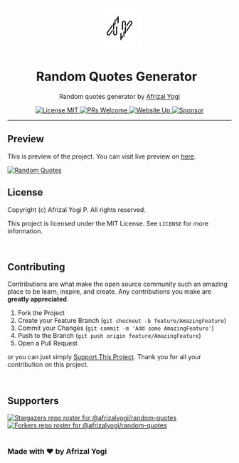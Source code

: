 <div align="center">
  <a href="https://afrizalyogi.github.io" target="_blank">
    <img src="https://raw.githubusercontent.com/afrizalyogi/cdn/main/Assets/Icons/AY_LightProfile.png" alt="Afrizal Yogi" width="100px"/>
  </a>
  <h1>Random Quotes Generator &nbsp</h1>
  <p>Random quotes generator by <a href="https://afrizalyogi.github.io" target="_blank">Afrizal Yogi</a></p>
  <a href="https://choosealicense.com/licenses/mit/" target="_blank">
    <img src="https://img.shields.io/github/license/afrizalyogi/random-quotes?color=%23007aff" alt="License MIT"/>
  </a>
  <a href="https://github.com/afrizalyogi/random-quotes/pulls" target="_blank">
    <img src="https://img.shields.io/badge/PRs-Welcome-brightgreen.svg?style=flat-square&color=%23007aff" alt="PRs Welcome"/>
  </a>
  <a href="https://afrizalyogi.github.io/random-quotes" target="_blank">
    <img src="https://img.shields.io/website?down_color=ff001a&down_message=Down&up_color=007aff&up_message=UP&url=https%3A%2F%2Fafrizalyogi.github.io%2Frandom-quotes" alt="Website Up"/>
  </a>
  <a href="https://saweria.co/afrizalyogi" target="_blank">
    <img src="https://img.shields.io/badge/sponsor-5c5c5c?style=flat&logo=GitHub-Sponsors&logoColor=#white" alt="Sponsor"/>
  </a>
</div>

---

## Preview
This is preview of the project. You can visit live preview on <a href="https://afrizalyogi.github.io/random-quotes" target="_blank">here</a>.

<a href="https://afrizalyogi.github.io/random-quotes">
  <img src="https://raw.githubusercontent.com/afrizalyogi/random-quotes/main/Assets/AfrizalYogi_RandomQuote.gif" alt="Random Quotes"/>
</a>

<br/>

## License
Copyright (c) Afrizal Yogi P. All rights reserved.

This project is licensed under the MIT License. See `LICENSE` for more information.

<br/>

## Contributing
Contributions are what make the open source community such an amazing place to be learn, inspire, and create. Any contributions you make are **greatly appreciated**.

1. Fork the Project
2. Create your Feature Branch (`git checkout -b feature/AmazingFeature`)
3. Commit your Changes (`git commit -m 'Add some AmazingFeature'`)
4. Push to the Branch (`git push origin feature/AmazingFeature`)
5. Open a Pull Request

or you can just simply <a href="https://saweria.co/afrizalyogi" target="_blank">Support This Project</a>. 
Thank you for all your contribution on this project.

<br/>

## Supporters
<div>
  <a href="https://github.com/afrizalyogi/random-quotes/stargazers"><img src="https://reporoster.com/stars/afrizalyogi/random-quotes" alt="Stargazers repo roster for @afrizalyogi/random-quotes" width="46.5%"/></a>
  <a href="https://github.com/afrizalyogi/random-quotes/network/members"><img src="https://reporoster.com/forks/afrizalyogi/random-quotes" alt="Forkers repo roster for @afrizalyogi/random-quotes" width="50%"/></a>
</div>

<br/>

### Made with ❤️ by Afrizal Yogi
